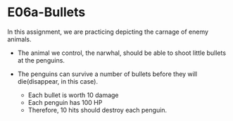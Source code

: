 # E06a-Bullets
In this assignment, we are practicing depicting the carnage of enemy animals. 

* The animal we control, the narwhal, should be able to shoot little bullets at the penguins. 

* The penguins can survive a number of bullets before they will die(disappear, in this case). 
    - Each bullet is worth 10 damage
    - Each penguin has 100 HP
    - Therefore, 10 hits should destroy each penguin.


